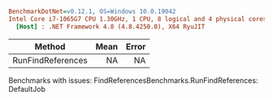 ``` ini

BenchmarkDotNet=v0.12.1, OS=Windows 10.0.19042
Intel Core i7-1065G7 CPU 1.30GHz, 1 CPU, 8 logical and 4 physical cores
  [Host] : .NET Framework 4.8 (4.8.4250.0), X64 RyuJIT


```
|            Method | Mean | Error |
|------------------ |-----:|------:|
| RunFindReferences |   NA |    NA |

Benchmarks with issues:
  FindReferencesBenchmarks.RunFindReferences: DefaultJob
